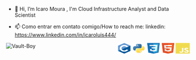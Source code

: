 - 👋 Hi, I’m Icaro Moura , I'm Cloud Infrastructure Analyst and Data Scientist
 <!---- 👀 Estou interessado em trabalhar em projetos que envolvam Machine Learning e Data Science/I’m interested in work on projects with Machine Learning and Data Science --->
- 📫 Como entrar em contato comigo/How to reach me: linkedin: https://www.linkedin.com/in/icaroluis444/

 <!--- <img align="left" img height="180em" src="https://github-readme-stats.vercel.app/api/top-langs/?username=icaroluis4&layout=compact&langs_count=7&theme=dracula"/> --->
<div style="position: relative;">
  
  <div style="position: absolute; top: 0; right: 0;">
    <!-- Seus objetos aqui -->
    <img align="right" alt="Rafa-Js" height="30" width="40" src="https://raw.githubusercontent.com/devicons/devicon/master/icons/javascript/javascript-plain.svg">
    <img align="right" alt="Rafa-HTML" height="30" width="40" src="https://raw.githubusercontent.com/devicons/devicon/master/icons/html5/html5-original.svg">
    <img align="right" alt="Rafa-CSS" height="30" width="40" src="https://raw.githubusercontent.com/devicons/devicon/master/icons/css3/css3-original.svg">
    <img align="right" alt="Rafa-Python" height="30" width="40" src="https://raw.githubusercontent.com/devicons/devicon/master/icons/python/python-original.svg">
    <img align="right" alt="Rafa-Csharp" height="30" width="40" src="https://raw.githubusercontent.com/devicons/devicon/master/icons/c/c-original.svg">
  </div>
  <img style="position: right; top: 0; right: 0;" alt="Vault-Boy" src="https://media.giphy.com/media/CWcebXJhflE64/giphy.gif">
</div>


<!---
icaroluis4/icaroluis4 is a ✨ special ✨ repository because its `README.md` (this file) appears on your GitHub profile.
You can click the Preview link to take a look at your changes.
--->
